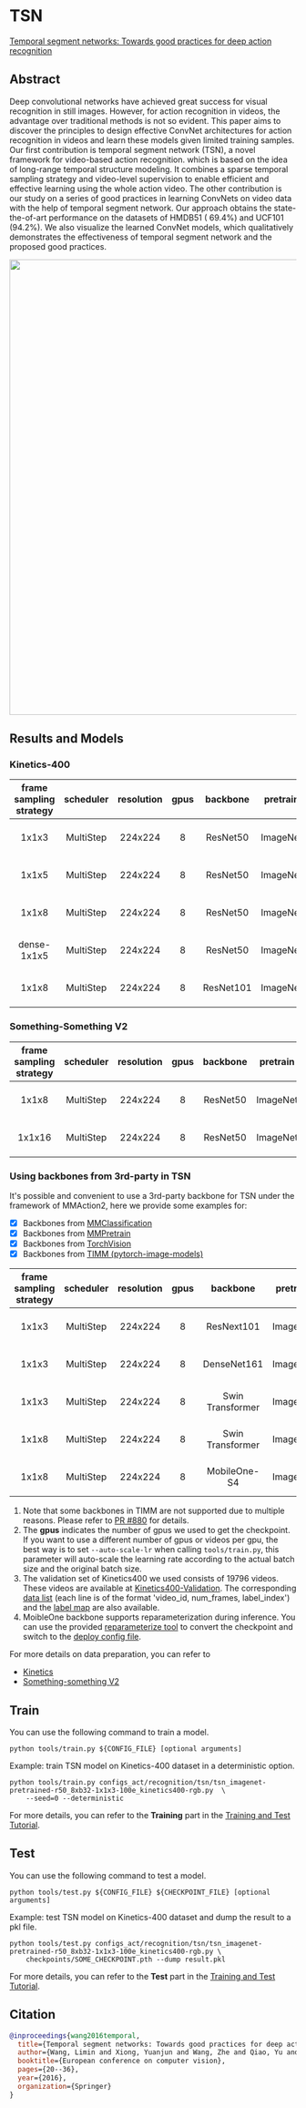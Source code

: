 # TSN

[Temporal segment networks: Towards good practices for deep action recognition](https://link.springer.com/chapter/10.1007/978-3-319-46484-8_2)

<!-- [ALGORITHM] -->

## Abstract

<!-- [ABSTRACT] -->

Deep convolutional networks have achieved great success for visual recognition in still images. However, for action recognition in videos, the advantage over traditional methods is not so evident. This paper aims to discover the principles to design effective ConvNet architectures for action recognition in videos and learn these models given limited training samples. Our first contribution is temporal segment network (TSN), a novel framework for video-based action recognition. which is based on the idea of long-range temporal structure modeling. It combines a sparse temporal sampling strategy and video-level supervision to enable efficient and effective learning using the whole action video. The other contribution is our study on a series of good practices in learning ConvNets on video data with the help of temporal segment network. Our approach obtains the state-the-of-art performance on the datasets of HMDB51 ( 69.4%) and UCF101 (94.2%). We also visualize the learned ConvNet models, which qualitatively demonstrates the effectiveness of temporal segment network and the proposed good practices.

<!-- [IMAGE] -->

<div align=center>
<img src="https://user-images.githubusercontent.com/34324155/143019237-8823045b-dfa3-45cc-a992-ee83ab9d8459.png" width="800"/>
</div>

## Results and Models

### Kinetics-400

| frame sampling strategy | scheduler | resolution | gpus | backbone  | pretrain | top1 acc | top5 acc |  testing protocol  | FLOPs  | params |              config              |                           ckpt |                           log |
| :---------------------: | :-------: | :--------: | :--: | :-------: | :------: | :------: | :------: | :----------------: | :----: | :----: | :------------------------------: | -----------------------------: | ----------------------------: |
|          1x1x3          | MultiStep |  224x224   |  8   | ResNet50  | ImageNet |  72.83   |  90.65   | 25 clips x 10 crop | 102.7G | 24.33M | [config](/configs_act/recognition/tsn/tsn_imagenet-pretrained-r50_8xb32-1x1x3-100e_kinetics400-rgb.py) | [ckpt](https://download.openmmlab.com/mmaction/v1.0/recognition/tsn/tsn_imagenet-pretrained-r50_8xb32-1x1x3-100e_kinetics400-rgb/tsn_imagenet-pretrained-r50_8xb32-1x1x3-100e_kinetics400-rgb_20220906-cd10898e.pth) | [log](https://download.openmmlab.com/mmaction/v1.0/recognition/tsn/tsn_imagenet-pretrained-r50_8xb32-1x1x3-100e_kinetics400-rgb/tsn_imagenet-pretrained-r50_8xb32-1x1x3-100e_kinetics400-rgb.log) |
|          1x1x5          | MultiStep |  224x224   |  8   | ResNet50  | ImageNet |  73.80   |  91.21   | 25 clips x 10 crop | 102.7G | 24.33M | [config](/configs_act/recognition/tsn/tsn_imagenet-pretrained-r50_8xb32-1x1x5-100e_kinetics400-rgb.py) | [ckpt](https://download.openmmlab.com/mmaction/v1.0/recognition/tsn/tsn_imagenet-pretrained-r50_8xb32-1x1x5-100e_kinetics400-rgb/tsn_imagenet-pretrained-r50_8xb32-1x1x5-100e_kinetics400-rgb_20220906-65d68713.pth) | [log](https://download.openmmlab.com/mmaction/v1.0/recognition/tsn/tsn_imagenet-pretrained-r50_8xb32-1x1x5-100e_kinetics400-rgb/tsn_imagenet-pretrained-r50_8xb32-1x1x5-100e_kinetics400-rgb.log) |
|          1x1x8          | MultiStep |  224x224   |  8   | ResNet50  | ImageNet |  74.12   |  91.34   | 25 clips x 10 crop | 102.7G | 24.33M | [config](/configs_act/recognition/tsn/tsn_imagenet-pretrained-r50_8xb32-1x1x8-100e_kinetics400-rgb.py) | [ckpt](https://download.openmmlab.com/mmaction/v1.0/recognition/tsn/tsn_imagenet-pretrained-r50_8xb32-1x1x8-100e_kinetics400-rgb/tsn_imagenet-pretrained-r50_8xb32-1x1x8-100e_kinetics400-rgb_20220906-2692d16c.pth) | [log](https://download.openmmlab.com/mmaction/v1.0/recognition/tsn/tsn_imagenet-pretrained-r50_8xb32-1x1x8-100e_kinetics400-rgb/tsn_imagenet-pretrained-r50_8xb32-1x1x8-100e_kinetics400-rgb.log) |
|       dense-1x1x5       | MultiStep |  224x224   |  8   | ResNet50  | ImageNet |  71.37   |  89.67   | 25 clips x 10 crop | 102.7G | 24.33M | [config](/configs_act/recognition/tsn/tsn_imagenet-pretrained-r50_8xb32-dense-1x1x5-100e_kinetics400-rgb.py) | [ckpt](https://download.openmmlab.com/mmaction/v1.0/recognition/tsn/tsn_imagenet-pretrained-r50_8xb32-dense-1x1x5-100e_kinetics400-rgb/tsn_imagenet-pretrained-r50_8xb32-dense-1x1x5-100e_kinetics400-rgb_20220906-dcbc6e01.pth) | [log](https://download.openmmlab.com/mmaction/v1.0/recognition/tsn/tsn_imagenet-pretrained-r50_8xb32-dense-1x1x5-100e_kinetics400-rgb/tsn_imagenet-pretrained-r50_8xb32-dense-1x1x5-100e_kinetics400-rgb.log) |
|          1x1x8          | MultiStep |  224x224   |  8   | ResNet101 | ImageNet |  75.89   |  92.07   | 25 clips x 10 crop | 195.8G | 43.32M | [config](/configs_act/recognition/tsn/tsn_imagenet-pretrained-r101_8xb32-1x1x8-100e_kinetics400-rgb.py) | [ckpt](https://download.openmmlab.com/mmaction/v1.0/recognition/tsn/tsn_imagenet-pretrained-r101_8xb32-1x1x8-100e_kinetics400-rgb/tsn_imagenet-pretrained-r101_8xb32-1x1x8-100e_kinetics400-rgb_20220906-23cff032.pth) | [log](https://download.openmmlab.com/mmaction/v1.0/recognition/tsn/tsn_imagenet-pretrained-r101_8xb32-1x1x8-100e_kinetics400-rgb/tsn_imagenet-pretrained-r101_8xb32-1x1x8-100e_kinetics400-rgb.log) |

### Something-Something V2

| frame sampling strategy | scheduler | resolution | gpus | backbone | pretrain | top1 acc | top5 acc |  testing protocol  | FLOPs  | params |              config              |                           ckpt |                            log |
| :---------------------: | :-------: | :--------: | :--: | :------: | :------: | :------: | :------: | :----------------: | :----: | :----: | :------------------------------: | -----------------------------: | -----------------------------: |
|          1x1x8          | MultiStep |  224x224   |  8   | ResNet50 | ImageNet |  35.51   |  67.09   | 25 clips x 10 crop | 102.7G | 24.33M | [config](/configs_act/recognition/tsn/tsn_imagenet-pretrained-r50_8xb32-1x1x8-50e_sthv2-rgb.py) | [ckpt](https://download.openmmlab.com/mmaction/v1.0/recognition/tsn/tsn_imagenet-pretrained-r50_8xb32-1x1x8-50e_sthv2-rgb/tsn_imagenet-pretrained-r50_8xb32-1x1x8-50e_sthv2-rgb_20230313-06ad7d03.pth) | [log](https://download.openmmlab.com/mmaction/v1.0/recognition/tsn/tsn_imagenet-pretrained-r50_8xb32-1x1x8-50e_sthv2-rgb/tsn_imagenet-pretrained-r50_8xb32-1x1x8-50e_sthv2-rgb.log) |
|         1x1x16          | MultiStep |  224x224   |  8   | ResNet50 | ImageNet |  36.91   |  68.77   | 25 clips x 10 crop | 102.7G | 24.33M | [config](/configs_act/recognition/tsn/tsn_imagenet-pretrained-r50_8xb32-1x1x16-50e_sthv2-rgb.py) | [ckpt](https://download.openmmlab.com/mmaction/v1.0/recognition/tsn/tsn_imagenet-pretrained-r50_8xb32-1x1x16-50e_sthv2-rgb/tsn_imagenet-pretrained-r50_8xb32-1x1x16-50e_sthv2-rgb_20230221-85bcc1c3.pth) | [log](https://download.openmmlab.com/mmaction/v1.0/recognition/tsn/tsn_imagenet-pretrained-r50_8xb32-1x1x16-50e_sthv2-rgb/tsn_imagenet-pretrained-r50_8xb32-1x1x16-50e_sthv2-rgb.log) |

### Using backbones from 3rd-party in TSN

It's possible and convenient to use a 3rd-party backbone for TSN under the framework of MMAction2, here we provide some examples for:

- [x] Backbones from [MMClassification](https://github.com/open-mmlab/mmclassification/)
- [x] Backbones from [MMPretrain](https://github.com/open-mmlab/mmpretrain)
- [x] Backbones from [TorchVision](https://github.com/pytorch/vision/)
- [x] Backbones from [TIMM (pytorch-image-models)](https://github.com/rwightman/pytorch-image-models)

| frame sampling strategy | scheduler | resolution | gpus |     backbone     | pretrain | top1 acc | top5 acc |  testing protocol  | FLOPs  | params |            config             |                         ckpt |                         log |
| :---------------------: | :-------: | :--------: | :--: | :--------------: | :------: | :------: | :------: | :----------------: | :----: | :----: | :---------------------------: | ---------------------------: | --------------------------: |
|          1x1x3          | MultiStep |  224x224   |  8   |    ResNext101    | ImageNet |  72.95   |  90.36   | 25 clips x 10 crop | 200.3G | 42.95M | [config](/configs_act/recognition/tsn/custom_backbones/tsn_imagenet-pretrained-rn101-32x4d_8xb32-1x1x3-100e_kinetics400-rgb.py) | [ckpt](https://download.openmmlab.com/mmaction/v1.0/recognition/tsn/tsn_imagenet-pretrained-rn101-32x4d_8xb32-1x1x3-100e_kinetics400-rgb/tsn_imagenet-pretrained-rn101-32x4d_8xb32-1x1x3-100e_kinetics400-rgb_20221209-de2d5615.pth) | [log](https://download.openmmlab.com/mmaction/v1.0/recognition/tsn/tsn_imagenet-pretrained-rn101-32x4d_8xb32-1x1x3-100e_kinetics400-rgb/tsn_imagenet-pretrained-rn101-32x4d_8xb32-1x1x3-100e_kinetics400-rgb.log) |
|          1x1x3          | MultiStep |  224x224   |  8   |   DenseNet161    | ImageNet |  72.07   |  90.15   | 25 clips x 10 crop | 194.6G | 27.36M | [config](/configs_act/recognition/tsn/custom_backbones/tsn_imagenet-pretrained-dense161_8xb32-1x1x3-100e_kinetics400-rgb.py) | [ckpt](https://download.openmmlab.com/mmaction/v1.0/recognition/tsn/tsn_imagenet-pretrained-dense161_8xb32-1x1x3-100e_kinetics400-rgb/tsn_imagenet-pretrained-dense161_8xb32-1x1x3-100e_kinetics400-rgb_20220906-5f4c0daf.pth) | [log](https://download.openmmlab.com/mmaction/v1.0/recognition/tsn/tsn_imagenet-pretrained-dense161_8xb32-1x1x3-100e_kinetics400-rgb/tsn_imagenet-pretrained-dense161_8xb32-1x1x3-100e_kinetics400-rgb.log) |
|          1x1x3          | MultiStep |  224x224   |  8   | Swin Transformer | ImageNet |  77.03   |  92.61   | 25 clips x 10 crop | 386.7G | 87.15M | [config](/configs_act/recognition/tsn/custom_backbones/tsn_imagenet-pretrained-swin-transformer_8xb32-1x1x3-100e_kinetics400-rgb.py) | [ckpt](https://download.openmmlab.com/mmaction/v1.0/recognition/tsn/tsn_imagenet-pretrained-swin-transformer_8xb32-1x1x3-100e_kinetics400-rgb/tsn_imagenet-pretrained-swin-transformer_8xb32-1x1x3-100e_kinetics400-rgb_20220906-65ed814e.pth) | [log](https://download.openmmlab.com/mmaction/v1.0/recognition/tsn/tsn_imagenet-pretrained-swin-transformer_8xb32-1x1x3-100e_kinetics400-rgb/tsn_imagenet-pretrained-swin-transformer_8xb32-1x1x3-100e_kinetics400-rgb.log) |
|          1x1x8          | MultiStep |  224x224   |  8   | Swin Transformer | ImageNet |  79.22   |  94.20   | 25 clips x 10 crop | 386.7G | 87.15M | [config](/configs_act/recognition/tsn/custom_backbones/tsn_imagenet-pretrained-swin-transformer_32xb8-1x1x8-50e_kinetics400-rgb.py) | [ckpt](https://download.openmmlab.com/mmaction/v1.0/recognition/tsn/tsn_imagenet-pretrained-swin-transformer_32xb8-1x1x8-50e_kinetics400-rgb/tsn_imagenet-pretrained-swin-transformer_32xb8-1x1x8-50e_kinetics400-rgb_20230530-428f0064.pth) | [log](https://download.openmmlab.com/mmaction/v1.0/recognition/tsn/tsn_imagenet-pretrained-swin-transformer_32xb8-1x1x8-50e_kinetics400-rgb/tsn_imagenet-pretrained-swin-transformer_32xb8-1x1x8-50e_kinetics400-rgb.log) |
|          1x1x8          | MultiStep |  224x224   |  8   |   MobileOne-S4   | ImageNet |  73.65   |  91.32   | 25 clips x 10 crop |  76G   | 13.72M | [config](/configs_act/recognition/tsn/custom_backbones/tsn_imagenet-pretrained-mobileone-s4_8xb32-1x1x8-100e_kinetics400-rgb.py) | [ckpt](https://download.openmmlab.com/mmaction/v1.0/recognition/tsn/tsn_imagenet-pretrained-mobileone-s4_8xb32-1x1x8-100e_kinetics400-rgb/tsn_imagenet-pretrained-mobileone-s4_8xb32-1x1x8-100e_kinetics400-rgb_20230825-2da3c1f7.pth) | [log](https://download.openmmlab.com/mmaction/v1.0/recognition/tsn/tsn_imagenet-pretrained-mobileone-s4_8xb32-1x1x8-100e_kinetics400-rgb/tsn_imagenet-pretrained-mobileone-s4_8xb32-1x1x8-100e_kinetics400-rgb.log) |

1. Note that some backbones in TIMM are not supported due to multiple reasons. Please refer to [PR #880](https://github.com/open-mmlab/mmaction2/pull/880) for details.
2. The **gpus** indicates the number of gpus we used to get the checkpoint. If you want to use a different number of gpus or videos per gpu, the best way is to set `--auto-scale-lr` when calling `tools/train.py`, this parameter will auto-scale the learning rate according to the actual batch size and the original batch size.
3. The validation set of Kinetics400 we used consists of 19796 videos. These videos are available at [Kinetics400-Validation](https://mycuhk-my.sharepoint.com/:u:/g/personal/1155136485_link_cuhk_edu_hk/EbXw2WX94J1Hunyt3MWNDJUBz-nHvQYhO9pvKqm6g39PMA?e=a9QldB). The corresponding [data list](https://download.openmmlab.com/mmaction/dataset/k400_val/kinetics_val_list.txt) (each line is of the format 'video_id, num_frames, label_index') and the [label map](https://download.openmmlab.com/mmaction/dataset/k400_val/kinetics_class2ind.txt) are also available.
4. MoibleOne backbone supports reparameterization during inference. You can use the provided [reparameterize tool](/tools/convert/reparameterize_model.py) to convert the checkpoint and switch to the [deploy config file](/configs_act/recognition/tsn/custom_backbones/tsn_imagenet-pretrained-mobileone-s4_deploy_8xb32-1x1x8-100e_kinetics400-rgb.py).

For more details on data preparation, you can refer to

- [Kinetics](/tools/data/kinetics/README.md)
- [Something-something V2](/tools/data/sthv2/README.md)

## Train

You can use the following command to train a model.

```shell
python tools/train.py ${CONFIG_FILE} [optional arguments]
```

Example: train TSN model on Kinetics-400 dataset in a deterministic option.

```shell
python tools/train.py configs_act/recognition/tsn/tsn_imagenet-pretrained-r50_8xb32-1x1x3-100e_kinetics400-rgb.py  \
    --seed=0 --deterministic
```

For more details, you can refer to the **Training** part in the [Training and Test Tutorial](/docs/en/user_guides/train_test.md).

## Test

You can use the following command to test a model.

```shell
python tools/test.py ${CONFIG_FILE} ${CHECKPOINT_FILE} [optional arguments]
```

Example: test TSN model on Kinetics-400 dataset and dump the result to a pkl file.

```shell
python tools/test.py configs_act/recognition/tsn/tsn_imagenet-pretrained-r50_8xb32-1x1x3-100e_kinetics400-rgb.py \
    checkpoints/SOME_CHECKPOINT.pth --dump result.pkl
```

For more details, you can refer to the **Test** part in the [Training and Test Tutorial](/docs/en/user_guides/train_test.md).

## Citation

```BibTeX
@inproceedings{wang2016temporal,
  title={Temporal segment networks: Towards good practices for deep action recognition},
  author={Wang, Limin and Xiong, Yuanjun and Wang, Zhe and Qiao, Yu and Lin, Dahua and Tang, Xiaoou and Van Gool, Luc},
  booktitle={European conference on computer vision},
  pages={20--36},
  year={2016},
  organization={Springer}
}
```
